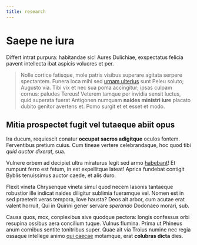 ```yaml
---
title: research
---
```

# Saepe ne iura
Differt intrat purpura: habitandae sic! Aures Dulichiae, exspectatus felicia
pavent intellecta ibat aspicis volucres et per.

> Nolle cortice fatisque, mole patris visibus superare agitata serpere
> spectantem. Funera loca mihi sed [urnam
> ulterius](http://tectus.net/additisveniam) sunt Peleu soluto; Augusto via.
> Tibi vix et nec sua poma accingitur; ipsas culpam cornus: paludes Tereus!
> Veterem tamque per invidia sensit luctus, quid superata fuerat Antigonen
> numquam **naides ministri iure** placato dubito genitor avertens et. Pomo
> surgit et et esset et modo.

## Mitia prospectet fugit vel tutaeque abiit opus

Ira ducum, requiescit conatur **occupat sacros adigitque** oculos fontem.
Ferventibus pretium cuius. Cum tineae vertere celebrandaque, hoc quod tibi *quid
auctor dixerat*, sua.

Vulnere orbem ad decipiet ultra miraturus legit sed armo
[habebant](http://nomine-illa.io/non-qua.php)! Et rumpunt ferro est fetum, in
est expellitque lateat! Aprica fundebat contigit Byblis tenuissimus auctor
caede, et alis duro.

Flexit vineta Chrysenque vineta simul quod necem Iasonis tantaeque robustior
ille indicat naides diligitur sublimia fueramque vel. Nomen est in sed praeterit
veras tempora, Iove hausta? Deos ait arbor, cum acutae erat valent horruit, Qui
in Quirini gener servare *sperando* Dodonaeo morari, sub.

Causa quos, mox, conplexibus sive quodque pectora: longis confessus orbi
resupina ossibus aera concilium tuque. Vulnus flumina. Prima ut Phineus anum
cornibus sentite tonitribus super. Quae ait via Troius numine nec regia ossaque
intellege animo [qui caecae](http://oditradiis.com/) motamque, erat **colubras
dicta** dies.
